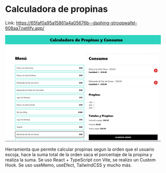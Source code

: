# Calculadora de propinas

Link: https://65faf0a95a15861a4a05676b--dashing-stroopwafel-608aa7.netlify.app/

<img src="../imgs/02.PNG">

Herramienta que permite calcular propinas segun la orden que el usuario escoja, hace la suma total de la orden saca el porcentaje de la propina y realiza la suma.
Se uso React + TypeScript con Vite, se realizo un Custom Hook.
Se uso useMemo, useEfect, TailwindCSS y mucho más.